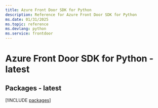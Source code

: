 ```yaml
---
title: Azure Front Door SDK for Python
description: Reference for Azure Front Door SDK for Python
ms.date: 01/31/2025
ms.topic: reference
ms.devlang: python
ms.service: frontdoor
---
```

# Azure Front Door SDK for Python - latest
## Packages - latest
[!INCLUDE [packages](front-door-index.md)]